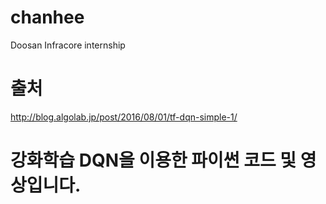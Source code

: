 # chanhee
Doosan Infracore internship

# 출처 
http://blog.algolab.jp/post/2016/08/01/tf-dqn-simple-1/

# 강화학습 DQN을 이용한 파이썬 코드 및 영상입니다.

